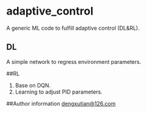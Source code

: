 # adaptive_control
A generic ML code to fulfill adaptive control (DL&amp;RL).

## DL
A simple network to regress environment parameters.

##RL
1. Base on DQN.
2. Learning to adjust PID parameters.

##Author information
dengxutian@126.com

